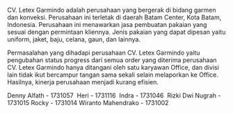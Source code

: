 CV. Letex Garmindo adalah perusahaan yang bergerak di bidang garmen dan konveksi. Perusahaan ini terletak di daerah Batam Center, Kota Batam, Indonesia. Perusahaan ini menawarkan jasa pembuatan pakaian yang sesuai dengan permintaan kliennya. Jenis pakaian yang dapat dipesan yaitu uniform, jaket, baju, celana, gaun, dan lainnya.

Permasalahan yang dihadapi perusahaan CV. Letex Garmindo yaitu pengubahan status progress dari semua order yang diterima perusahaan CV. Letex Garmindo hanya ditangani oleh satu karyawan Office, dan divisi lain tidak ikut bercampur tangan sama sekali selain melaporkan ke Office. Hasilnya, kinerja perusahaan menjadi kurang efisien.


Denny Alfath - 1731057 
Heri - 1731116 
Indra - 1731046 
Rizki Dwi Nugrah - 1731015
Rocky - 1731014
Wiranto Mahendrako - 1731002